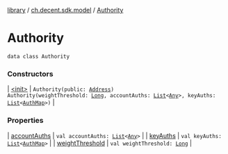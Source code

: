 [library](../../index.md) / [ch.decent.sdk.model](../index.md) / [Authority](./index.md)

# Authority

`data class Authority`

### Constructors

| [&lt;init&gt;](-init-.md) | `Authority(public: `[`Address`](../../ch.decent.sdk.crypto/-address/index.md)`)`<br>`Authority(weightThreshold: `[`Long`](https://kotlinlang.org/api/latest/jvm/stdlib/kotlin/-long/index.html)`, accountAuths: `[`List`](https://kotlinlang.org/api/latest/jvm/stdlib/kotlin.collections/-list/index.html)`<`[`Any`](https://kotlinlang.org/api/latest/jvm/stdlib/kotlin/-any/index.html)`>, keyAuths: `[`List`](https://kotlinlang.org/api/latest/jvm/stdlib/kotlin.collections/-list/index.html)`<`[`AuthMap`](../-auth-map/index.md)`>)` |

### Properties

| [accountAuths](account-auths.md) | `val accountAuths: `[`List`](https://kotlinlang.org/api/latest/jvm/stdlib/kotlin.collections/-list/index.html)`<`[`Any`](https://kotlinlang.org/api/latest/jvm/stdlib/kotlin/-any/index.html)`>` |
| [keyAuths](key-auths.md) | `val keyAuths: `[`List`](https://kotlinlang.org/api/latest/jvm/stdlib/kotlin.collections/-list/index.html)`<`[`AuthMap`](../-auth-map/index.md)`>` |
| [weightThreshold](weight-threshold.md) | `val weightThreshold: `[`Long`](https://kotlinlang.org/api/latest/jvm/stdlib/kotlin/-long/index.html) |

